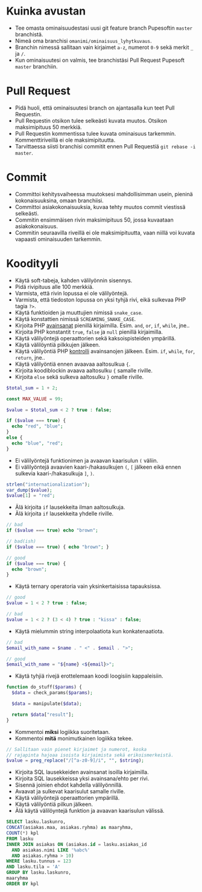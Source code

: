 # Kuinka avustan

* Tee omasta ominaisuudestasi uusi git feature branch Pupesoftin `master` branchistä.
* Nimeä oma branchisi `omanimi/ominaisuus_lyhytkuvaus`.
* Branchin nimessä sallitaan vain kirjaimet `a-z`, numerot `0-9` sekä merkit `_` ja `/`.
* Kun ominaisuutesi on valmis, tee branchistäsi Pull Request Pupesoft `master` branchiin.

# Pull Request

* Pidä huoli, että ominaisuutesi branch on ajantasalla kun teet Pull Requestin.
* Pull Requestin otsikon tulee selkeästi kuvata muutos. Otsikon maksimipituus 50 merkkiä.
* Pull Requestin kommentissa tulee kuvata ominaisuus tarkemmin. Kommenttiriveillä ei ole maksimipituutta.
* Tarvittaessa siisti branchisi commitit ennen Pull Requestiä `git rebase -i master`.

# Commit

* Committoi kehitysvaiheessa muutoksesi mahdollisimman usein, pieninä kokonaisuuksina, omaan branchiisi.
* Committoi asiakokonaisuuksia, kuvaa tehty muutos commit viestissä selkeästi.
* Commitin ensimmäisen rivin maksimipituus 50, jossa kuvaataan asiakokonaisuus.
* Commitin seuraavilla riveillä ei ole maksimipituutta, vaan niillä voi kuvata vapaasti ominaisuuden tarkemmin.

# Koodityyli

* Käytä soft-tabeja, kahden välilyönnin sisennys.
* Pidä rivipituus alle 100 merkkiä.
* Varmista, että rivin lopussa ei ole välilyöntejä.
* Varmista, että tiedoston lopussa on yksi tyhjä rivi, eikä sulkevaa PHP tagia `?>`.
* Käytä funktioiden ja muuttujien nimissä `snake_case`.
* Käytä konstattien nimissä `SCREAMING_SNAKE_CASE`.
* Kirjoita PHP [avainsanat](http://php.net/manual/en/reserved.keywords.php) pienillä kirjaimilla. Esim. `and`, `or`, `if`, `while`, jne..
* Kirjoita PHP konstantit `true`, `false` ja `null` pienillä kirjaimilla.
* Käytä välilyöntejä operaattorien sekä kaksoispisteiden ympärillä.
* Käytä välilöyntiä pilkkujen jälkeen.
* Käytä välilyöntiä PHP [kontrolli](http://www.php.net/manual/en/language.control-structures.php) avainsanojen jälkeen. Esim. `if`, `while`, `for`, `return`, jne..
* Käytä välilyöntiä ennen avaavaa aaltosulkua `{`.
* Kirjoita koodiblockin avaava aaltosulku `{` samalle riville.
* Kirjoita `else` sekä sulkeva aaltosulku `}` omalle riville.

```php
$total_sum = 1 + 2;

const MAX_VALUE = 99;

$value = $total_sum < 2 ? true : false;

if ($value === true) {
  echo "red", "blue";
}
else {
  echo "blue", "red";
}
```

* Ei välilyöntejä funktionimen ja avaavan kaarisulun `(` väliin.
* Ei välilyöntejä avaavien kaari-/hakasulkujen `(`, `[` jälkeen eikä ennen sulkevia kaari-/hakasulkuja `]`, `)`.

```php
strlen("internationalization");
var_dump($value);
$value[1] = "red";
```

* Älä kirjoita `if` lausekkeita ilman aaltosulkuja.
* Älä kirjoita `if` lausekkeita yhdelle riville.

```php
// bad
if ($value === true) echo "brown";

// bad(ish)
if ($value === true) { echo "brown"; }

// good
if ($value === true) {
  echo "brown";
}
```

* Käytä ternary operatoria vain yksinkertaisissa tapauksissa.

```php
// good
$value = 1 < 2 ? true : false;

// bad
$value = 1 < 2 ? (3 < 4) ? true : "kissa" : false;
```

* Käytä mielummin string interpolaatiota kun konkatenaatiota.

```php
// bad
$email_with_name = $name . " <" . $email . ">";

// good
$email_with_name = "${name} <${email}>";
```

* Käytä tyhjiä rivejä erottelemaan koodi loogisiin kappaleisiin.

```php
function do_stuff($params) {
  $data = check_params($params);

  $data = manipulate($data);

  return $data["result"];
}
```

* Kommentoi **miksi** logiikka suoritetaan.
* Kommentoi **mitä** monimutkainen logiikka tekee.

```php
// Sallitaan vain pienet kirjaimet ja numerot, koska
// rajapinta hajoaa isoista kirjaimista sekä erikoismerkeistä.
$value = preg_replace("/[^a-z0-9]/i", "", $string);
```

* Kirjoita SQL lausekkeiden avainsanat isoilla kirjaimilla.
* Kirjoita SQL lausekkeissa yksi avainsana/ehto per rivi.
* Sisennä joinien ehdot kahdella välilyönnillä.
* Avaavat ja sulkevat kaarisulut samalle riville.
* Käytä välilyöntejä operaattorien ympärillä.
* Käytä välilyöntiä pilkun jälkeen.
* Älä käytä välilöyntejä funktion ja avaavan kaarisulun välissä.

```sql
SELECT lasku.laskunro,
CONCAT(asiakas.maa, asiakas.ryhma) as maaryhma,
COUNT(*) kpl
FROM lasku
INNER JOIN asiakas ON (asiakas.id = lasku.asiakas_id
  AND asiakas.nimi LIKE '%abc%'
  AND asiakas.ryhma > 10)
WHERE lasku.tunnus = 123
AND lasku.tila = 'A'
GROUP BY lasku.laskunro,
maaryhma
ORDER BY kpl
```
